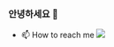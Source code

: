 ### 안녕하세요 👋

- 📫 How to reach me
<a href="mailto:ydh3081@gmail.com"><img src="https://img.shields.io/badge/Gmail-d14836?style=flat-square&logo=Gmail&logoColor=white&link=ydh3081@gmail.com"/></a>



<!--
**ydh3081/ydh3081** is a ✨ _special_ ✨ repository because its `README.md` (this file) appears on your GitHub profile.

Here are some ideas to get you started:

- 🔭 I’m currently working on ...
- 🌱 I’m currently learning ...
- 👯 I’m looking to collaborate on ...
- 🤔 I’m looking for help with ...
- 💬 Ask me about ...
- 📫 How to reach me: ...
- 😄 Pronouns: ...
- ⚡ Fun fact: ...
-->
